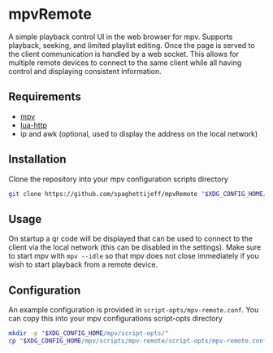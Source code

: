 # mpvRemote
A simple playback control UI in the web browser for mpv. Supports playback, seeking, and limited playlist editing.
Once the page is served to the client communication is handled by a web socket. This allows for multiple remote devices to connect to the same client while all having control and displaying consistent information.

## Requirements
- [mpv](https://mpv.io/)
- [lua-http](https://github.com/daurnimator/lua-http)
- ip and awk (optional, used to display the address on the local network)

## Installation
Clone the repository into your mpv configuration scripts directory
```bash
git clone https://github.com/spaghettijeff/mpvRemote "$XDG_CONFIG_HOME/mpv/scripts/mpv-remote"
```

## Usage
On startup a qr code will be displayed that can be used to connect to the client via the local network (this can be disabled in the settings).
Make sure to start mpv with `mpv --idle` so that mpv does not close immediately if you wish to start playback from a remote device.

## Configuration
An example configuration is provided in `script-opts/mpv-remote.conf`. You can copy this into your mpv configurations script-opts directory
```bash
mkdir -p "$XDG_CONFIG_HOME/mpv/script-opts/" 
cp "$XDG_CONFIG_HOME/mpv/scripts/mpv-remote/script-opts/mpv-remote.conf" "$XDG_CONFIG_HOME/mpv/script-opts/" 
```

